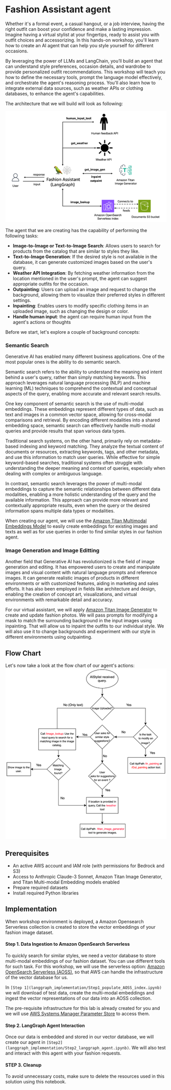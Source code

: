 # Fashion Assistant agent
Whether it's a formal event, a casual hangout, or a job interview, having the right outfit can boost your confidence and make a lasting impression. Imagine having a virtual stylist at your fingertips, ready to assist you with outfit choices and accessorizing. In this hands-on workshop, you'll learn how to create an AI agent that can help you style yourself for different occasions.

By leveraging the power of LLMs and LangChain, you’ll build an agent that can understand style preferences, occasion details, and wardrobe to provide personalized outfit recommendations. This workshop will teach you how to define the necessary tools, prompt the language model effectively, and orchestrate the agent's reasoning process. You'll also learn how to integrate external data sources, such as weather APIs or clothing databases, to enhance the agent's capabilities. 

The architecture that we will build will look as following:

![agent_architecture](images/agent_architecture2.png)

The agent that we are creating has the capability of performing the following tasks:
- **Image-to-Image or Text-to-Image Search**: Allows users to search for products from the catalog that are similar to styles they like.
- **Text-to-Image Generation**: If the desired style is not available in the database, it can generate customized images based on the user's query.
- **Weather API Integration**: By fetching weather information from the location mentioned in the user's prompt, the agent can suggest appropriate outfits for the occasion.
- **Outpainting**: Users can upload an image and request to change the background, allowing them to visualize their preferred styles in different settings.
- **Inpainting**: Enables users to modify specific clothing items in an uploaded image, such as changing the design or color.
- **Handle human input**: the agent can require human input from the agent's actions or thoughts

Before we start, let's explore a couple of background concepts:

### Semantic Search
Generative AI has enabled many different business applications. One of the most popular ones is the ability to do semantic search.

Semantic search refers to the ability to understand the meaning and intent behind a user's query, rather than simply matching keywords. This approach leverages natural language processing (NLP) and machine learning (ML) techniques to comprehend the contextual and conceptual aspects of the query, enabling more accurate and relevant search results.

One key component of semantic search is the use of multi-modal embeddings. These embeddings represent different types of data, such as text and images in a common vector space, allowing for cross-modal comparisons and retrieval. By encoding different modalities into a shared embedding space, semantic search can effectively handle multi-modal queries and provide results that span various data types.

Traditional search systems, on the other hand, primarily rely on metadata-based indexing and keyword matching. They analyze the textual content of documents or resources, extracting keywords, tags, and other metadata, and use this information to match user queries. While effective for simple keyword-based searches, traditional systems often struggle with understanding the deeper meaning and context of queries, especially when dealing with complex or ambiguous language.

In contrast, semantic search leverages the power of multi-modal embeddings to capture the semantic relationships between different data modalities, enabling a more holistic understanding of the query and the available information. This approach can provide more relevant and contextually appropriate results, even when the query or the desired information spans multiple data types or modalities.

When creating our agent, we will use the [Amazon Titan Multimodal Embeddings Model](https://docs.aws.amazon.com/bedrock/latest/userguide/titan-multiemb-models.html) to easily create embeddings for existing images and texts as well as for use queries in order to find similar styles in our fashion agent.

### Image Generation and Image Editting

Another field that Generative AI has revolutionized is the field of image generation and editing. It has empowered users to create and manipulate images and visual content with natural language prompts and reference images. It can generate realistic images of products in different environments or with customized features, aiding in marketing and sales efforts. It has also been employed in fields like architecture and design, enabling the creation of concept art, visualizations, and virtual environments with remarkable detail and accuracy.

For our virtual assistant, we will apply [Amazon Titan Image Generator](https://docs.aws.amazon.com/bedrock/latest/userguide/titan-image-models.html) to create and update fashion photos. We will pass prompts for modifying a mask to match the surrounding background in the input images using inpainting. That will allow us to inpaint the outfits to our individual style. We will also use it to change backgrounds and experiment with our style in different environments using outpainting.


## Flow Chart
Let's now take a look at the flow chart of our agent's actions:
![Flow Chart](images/flowchart_agent.png)


## Prerequisites

- An active AWS account and IAM role (with permissions for Bedrock and S3)
- Access to Anthropic Claude-3 Sonnet, Amazon Titan Image Generator, and Titan Multi-modal Embedding models enabled
- Prepare required datasets 
- Install required Python libraries 

## Implementation

When workshop environment is deployed, a Amazon Opensearch Serverless collection is created to store the vector embeddings of your fashion image dataset.

#### Step 1. Data Ingestion to Amazon OpenSearch Serverless

To quickly search for similar styles, we need a vector database to store multi-modal embeddings of our fashion dataset. 
You can use different tools for such task. For this workshop, we will use the serverless option: [Amazon OpenSearch Serverless (AOSS)](https://aws.amazon.com/opensearch-service/features/serverless/), so that AWS can handle the infrastructure of the vector database for us.

In `[Step 1](langgraph_implementation/Step1_populate_AOSS_index.ipynb)` we will download of test data, create the multi-modal embeddings and ingest the vector representations of our data into an AOSS collection.

The pre-requisite infrastructure for this lab is already created for you and we will use [AWS Systems Manager Parameter Store](https://docs.aws.amazon.com/systems-manager/latest/userguide/systems-manager-parameter-store.html) to access them. 

#### Step 2. LangGraph Agent Interaction

Once our data is embedded and stored in our vector database, we will create our agent in `[Step2](langgraph_implementation/Step2_langgraph_agent.ipynb)`. We will also test and interact with this agent with your fashion requests.


#### STEP 3. Cleanup

To avoid unnecessary costs, make sure to delete the resources used in this solution using this notebook.

